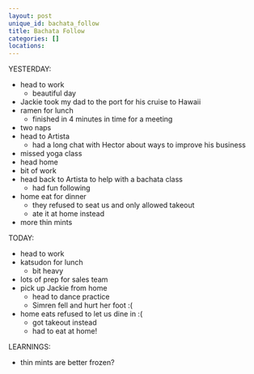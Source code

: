 ```yaml
---
layout: post
unique_id: bachata_follow
title: Bachata Follow
categories: []
locations: 
---
```


YESTERDAY:
* head to work
  * beautiful day
* Jackie took my dad to the port for his cruise to Hawaii
* ramen for lunch
  * finished in 4 minutes in time for a meeting
* two naps
* head to Artista
  * had a long chat with Hector about ways to improve his business
* missed yoga class
* head home
* bit of work
* head back to Artista to help with a bachata class
  * had fun following
* home eat for dinner
  * they refused to seat us and only allowed takeout
  * ate it at home instead
* more thin mints

TODAY:
* head to work
* katsudon for lunch
  * bit heavy
* lots of prep for sales team
* pick up Jackie from home
  * head to dance practice
  * Simren fell and hurt her foot :(
* home eats refused to let us dine in :(
  * got takeout instead
  * had to eat at home!

LEARNINGS:
* thin mints are better frozen?
